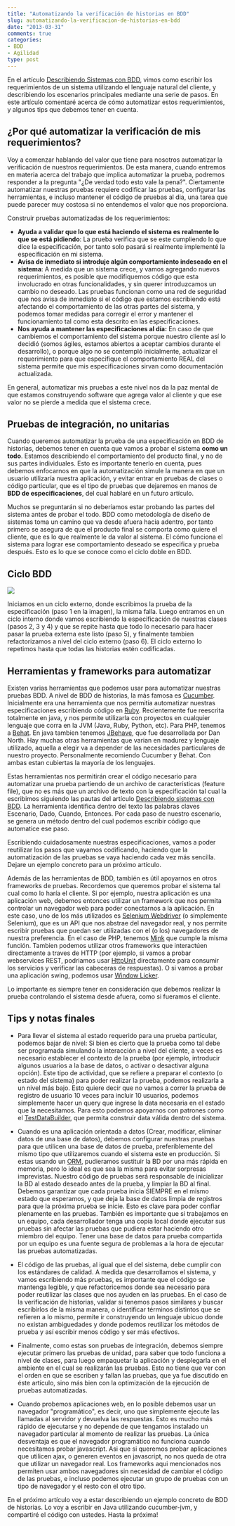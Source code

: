 ```yaml
---
title: "Automatizando la verificación de historias en BDD"
slug: automatizando-la-verificacion-de-historias-en-bdd
date: "2013-03-31"
comments: true
categories: 
- BDD
- Agilidad
type: post
---
```


En el artículo [Describiendo Sistemas con BDD](/2013/02/describiendo-sistemas-con-bdd/), vimos como escribir los requerimientos de un sistema utilizando el lenguaje natural del cliente, y describiendo los escenarios principales mediante una serie de pasos. En este artículo comentaré acerca de cómo automatizar estos requerimientos, y algunos tips que debemos tener en cuenta.

<!--more-->

## ¿Por qué automatizar la verificación de mis requerimientos? ##

Voy a comenzar hablando del valor que tiene para nosotros automatizar la verificación de nuestros requerimientos. De esta manera, cuando entremos en materia acerca del trabajo que implica automatizar la prueba, podremos responder a la pregunta "¿De verdad todo esto vale la pena?". Ciertamente automatizar nuestras pruebas requiere codificar las pruebas, configurar las herramientas, e incluso mantener el código de pruebas al dia, una tarea que puede parecer muy costosa si no entendemos el valor que nos proporciona.

Construir pruebas automatizadas de los requerimientos:

- **Ayuda a validar que lo que está haciendo el sistema es realmente lo que se está pidiendo**: La prueba verifica que se este cumpliendo lo que dice la especificación, por tanto solo pasará si realmente implementé la especificación en mi sistema.
- **Avisa de inmediato si introduje algún comportamiento indeseado en el sistema**: A medida que un sistema crece, y vamos agregando nuevos requerimientos, es posible que modifiquemos código que esta involucrado en otras funcionalidades, y sin querer introduzcamos un cambio no deseado. Las pruebas funcionan como una red de seguridad que nos avisa de inmediato si el código que estamos escribiendo está afectando el comportamiento de las otras partes del sistema, y podemos tomar medidas para corregir el error y mantener el funcionamiento tal como esta descrito en las especificaciones. 
- **Nos ayuda a mantener las especificaciones al día:** En caso de que cambiemos el comportamiento del sistema porque nuestro cliente así lo decidió (somos ágiles, estamos abiertos a aceptar cambios durante el desarrollo), o porque algo no se contempló inicialmente, actualizar el requerimiento para que especifique el comportamiento REAL del sistema permite que mis especificaciones sirvan como documentación actualizada.

En general, automatizar mis pruebas a este nivel nos da la paz mental de que estamos construyendo software que agrega valor al cliente y que ese valor no se pierde a medida que el sistema crece. 

## Pruebas de integración, no unitarias ##

Cuando queremos automatizar la prueba de una especificación en BDD de historias, debemos tener en cuenta que vamos a probar el sistema **como un todo**. Estamos describiendo el comportamiento del producto final, y no de sus partes individuales. Esto es importante tenerlo en cuenta, pues debemos enfocarnos en que la automatización simule la manera en que un usuario utilizaría nuestra aplicación, y evitar entrar en pruebas de clases o código particular, que es el tipo de pruebas que dejaremos en manos de **BDD de especificaciones**, del cual hablaré en un futuro artículo.

Muchos se preguntarán si no deberíamos estar probando las partes del sistema antes de probar el todo. BDD como metodología de diseño de sistemas toma un camino que va desde afuera hacia adentro, por tanto primero se asegura de que el producto final se comporta como quiere el cliente, que es lo que realmente le da valor al sistema. El cómo funciona el sistema para lograr ese comportamiento deseado se especifica y prueba después. Esto es lo que se conoce como el ciclo doble en BDD. 

## Ciclo BDD ##

![](/images/2013/03/ciclobdd.png)

Iniciamos en un ciclo externo, donde escribimos la prueba de la especificación (paso 1 en la imagen), la misma falla. Luego entramos en un ciclo interno donde vamos escribiendo la especificación de nuestras clases (pasos 2, 3 y 4) y que se repite hasta que todo lo necesario para hacer pasar la prueba externa este listo (paso 5), y finalmente tambien refactorizamos a nivel del ciclo externo (paso 6). El ciclo externo lo repetimos hasta que todas las historias estén codificadas.

## Herramientas y frameworks para automatizar ##

Existen varias herramientas que podemos usar para automatizar nuestras pruebas BDD. A nivel de BDD de historias, la más famosa es [Cucumber](http://cukes.info/). Inicialmente era una herramienta que nos permitía automatizar nuestras especificaciones escribiendo código en [Ruby](http://www.ruby-lang.org/es/). Recientemente fue reescrita totalmente en java, y nos permite utilizarla con proyectos en cualquier lenguaje que corra en la JVM (Java, Ruby, Python, etc). Para PHP, tenemos a [Behat](http://behat.org/). En java tambien tenemos [JBehave](http://jbehave.org/), que fue desarrollada por Dan North. Hay muchas otras herramientas que varian en madurez y lenguaje utilizado, aquella a elegir va a depender de las necesidades particulares de nuestro proyecto. Personalmente recomiendo Cucumber y Behat. Con ambas estan cubiertas la mayoría de los lenguajes. 

Estas herramientas nos permitirán crear el código necesario para automatizar una prueba partiendo de un archivo de características (feature file), que no es más que un archivo de texto con la especificación tal cual la escribimos siguiendo las pautas del artículo [Describiendo sistemas con BDD](/2013/02/describiendo-sistemas-con-bdd/). La herramienta identifica dentro del texto las palabras claves Escenario, Dado, Cuando, Entonces. Por cada paso de nuestro escenario, se genera un método dentro del cual podemos escribir código que automatice ese paso. 

Escribiendo cuidadosamente nuestras especificaciones, vamos a poder reutilizar los pasos que vayamos codificando, haciendo que la automatización de las pruebas se vaya haciendo cada vez más sencilla. Dejare un ejemplo concreto para un próximo artículo.

Además de las herramientas de BDD, también es útil apoyarnos en otros frameworks de pruebas. Recordemos que queremos probar el sistema tal cual como lo haría el cliente. Si por ejemplo, nuestra aplicación es una aplicación web, debemos entonces utilizar un framework que nos permita controlar un navegador web para poder conectarnos a la aplicación. En este caso, uno de los más utilizados es [Selenium Webdriver](http://docs.seleniumhq.org/docs/03_webdriver.jsp) (o simplemente Selenium), que es un API que nos abstrae del navegador real, y nos permite escribir pruebas que puedan ser utilizadas con el (o los) navegadores de nuestra preferencia. En el caso de PHP, tenemos [Mink](http://mink.behat.org/) que cumple la misma función. Tambien podemos utilizar otros frameworks que interactúen directamente a traves de HTTP (por ejemplo, si vamos a probar webservices REST, podriamos usar [HttpUnit](http://httpunit.sourceforge.net/) directamente para consumir los servicios y verificar las cabeceras de respuestas). O si vamos a probar una aplicación swing, podemos usar [Window Licker](https://code.google.com/p/windowlicker/).

Lo importante es siempre tener en consideración que debemos realizar la prueba controlando el sistema desde afuera, como si fueramos el cliente.

## Tips y notas finales ##

- Para llevar el sistema al estado requerido para una prueba particular, podemos bajar de nivel: Si bien es cierto que la prueba como tal debe ser programada simulando la interacción a nivel del cliente, a veces es necesario establecer el contexto de la prueba (por ejemplo, introducir algunos usuarios a la base de datos, o activar o desactivar alguna opción). Este tipo de actividad, que se refiere a preparar el contexto (o estado del sistema) para poder realizar la prueba, podemos realizarla a un nivel más bajo. Esto quiere decir que no vamos a correr la prueba de registro de usuario 10 veces para incluir 10 usuarios, podemos simplemente hacer un query que ingrese la data necesaria en el estado que la necesitamos. Para esto podemos apoyarnos con patrones como el [TestDataBuilder](http://codebetter.com/iancooper/2008/10/17/testdatabuilders/), que permita construir data válida dentro del sistema.

- Cuando es una aplicación orientada a datos (Crear, modificar, eliminar datos de una base de datos), debemos configurar nuestras pruebas para que utilicen una base de datos de prueba, preferiblemente del mismo tipo que utilizaremos cuando el sistema este en producción. Si estas usando un [ORM](http://es.wikipedia.org/wiki/Mapeo_objeto-relacional), pudieramos sustituir la BD por una más rápida en memoria, pero lo ideal es que sea la misma para evitar sorpresas imprevistas. Nuestro código de pruebas será responsable de inicializar la BD al estado deseado antes de la prueba, y limpiar la BD al final. Debemos garantizar que cada prueba inicia SIEMPRE en el mismo estado que esperamos, y que deja la base de datos limpia de registros para que la próxima prueba se inicie. Esto es clave para poder confiar plenamente en las pruebas. También es importante que si trabajamos en un equipo, cada desarrollador tenga una copia local donde ejecutar sus pruebas sin afectar las pruebas que pudiera estar haciendo otro miembro del equipo. Tener una base de datos para prueba compartida por un equipo es una fuente segura de problemas a la hora de ejecutar las pruebas automatizadas.

- El código de las pruebas, al igual que el del sistema, debe cumplir con los estándares de calidad. A medida que desarrollamos el sistema, y vamos escribiendo más pruebas, es importante que el código se mantenga legible, y que refactoricemos donde sea necesario para poder reutilizar las clases que nos ayuden en las pruebas. En el caso de la verificación de historias, validar si tenemos pasos similares y buscar escribirlos de la misma manera, o identificar términos distintos que se refieren a lo mismo, permite ir construyendo un lenguaje ubicuo donde no existan ambiguedades y donde podemos reutilizar los métodos de prueba y así escribir menos código y ser más efectivos.

- Finalmente, como estas son pruebas de integración, debemos siempre ejecutar primero las pruebas de unidad, para saber que todo funciona a nivel de clases, para luego empaquetar la aplicación y desplegarla en el ambiente en el cual se realizarán las pruebas. Esto no tiene que ver con el orden en que se escriben y fallan las pruebas, que ya fue discutido en éste artículo, sino más bien con la optimización de la ejecución de pruebas automatizadas.

- Cuando probemos aplicaciones web, en lo posible debemos usar un navegador "programático", es decir, uno que simplemente ejecute las llamadas al servidor y devuelva las respuestas. Esto es mucho más rápido de ejecutarse y no depende de que tengamos instalado un navegador particular al momento de realizar las pruebas. La única desventaja es que el navegador programático no funciona cuando necesitamos probar javascript. Asi que si queremos probar aplicaciones que utilicen ajax, o generen eventos en javascript, no nos queda de otra que utilizar un navegador real. Los frameworks aqui mencionados nos permiten usar ambos navegadores sin necesidad de cambiar el código de las pruebas, e incluso podemos ejecutar un grupo de pruebas con un tipo de navegador y el resto con el otro tipo. 

En el próximo artículo voy a estar describiendo un ejemplo concreto de BDD de historias. Lo voy a escribir en Java utilizando cucumber-jvm, y compartiré el código con ustedes. Hasta la próxima!
